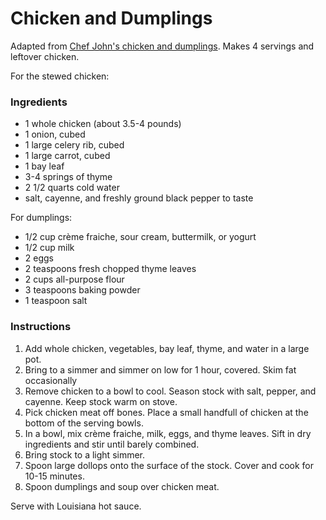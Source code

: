 # Chicken and Dumplings

Adapted from [Chef John's chicken and dumplings](http://foodwishes.blogspot.com/2012/05/chicken-dumplings-stewed-chicken-with.html). Makes 4 servings and leftover chicken.

For the stewed chicken:
### Ingredients

- 1 whole chicken (about 3.5-4 pounds)
- 1 onion, cubed
- 1 large celery rib, cubed
- 1 large carrot, cubed
- 1 bay leaf
- 3-4 springs of thyme
- 2 1/2 quarts cold water
- salt, cayenne, and freshly ground black pepper to taste

For dumplings:
- 1/2 cup crème fraiche, sour cream, buttermilk, or yogurt
- 1/2 cup milk
- 2 eggs
- 2 teaspoons fresh chopped thyme leaves
- 2 cups all-purpose flour
- 3 teaspoons baking powder
- 1 teaspoon salt

### Instructions

1. Add whole chicken, vegetables, bay leaf, thyme, and water in a large pot. 
2. Bring to a simmer and simmer on low for 1 hour, covered. Skim fat occasionally
3. Remove chicken to a bowl to cool. Season stock with salt, pepper, and cayenne. Keep stock warm on stove.
4. Pick chicken meat off bones. Place a small handfull of chicken at the bottom of the serving bowls.
5. In a bowl, mix crème fraiche, milk, eggs, and thyme leaves. Sift in dry ingredients and stir until barely combined.
6. Bring stock to a light simmer.
7. Spoon large dollops onto the surface of the stock. Cover and cook for 10-15 minutes.
8. Spoon dumplings and soup over chicken meat.

Serve with Louisiana hot sauce.